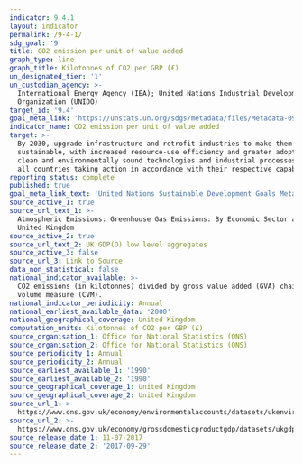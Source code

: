 ```yaml
---
indicator: 9.4.1
layout: indicator
permalink: /9-4-1/
sdg_goal: '9'
title: CO2 emission per unit of value added
graph_type: line
graph_title: Kilotonnes of CO2 per GBP (£)
un_designated_tier: '1'
un_custodian_agency: >-
  International Energy Agency (IEA); United Nations Industrial Development
  Organization (UNIDO)
target_id: '9.4'
goal_meta_link: 'https://unstats.un.org/sdgs/metadata/files/Metadata-09-04-01.pdf'
indicator_name: CO2 emission per unit of value added
target: >-
  By 2030, upgrade infrastructure and retrofit industries to make them
  sustainable, with increased resource-use efficiency and greater adoption of
  clean and environmentally sound technologies and industrial processes, with
  all countries taking action in accordance with their respective capabilities
reporting_status: complete
published: true
goal_meta_link_text: 'United Nations Sustainable Development Goals Metadata: 9.4.1'
source_active_1: true
source_url_text_1: >-
  Atmospheric Emissions: Greenhouse Gas Emissions: By Economic Sector and Gas,
  United Kingdom
source_active_2: true
source_url_text_2: UK GDP(O) low level aggregates
source_active_3: false
source_url_3: Link to Source
data_non_statistical: false
national_indicator_available: >-
  CO2 emissions (in kilotonnes) divided by gross value added (GVA) chained
  volume measure (CVM).
national_indicator_periodicity: Annual
national_earliest_available_data: '2000'
national_geographical_coverage: United Kingdom
computation_units: Kilotonnes of CO2 per GBP (£)
source_organisation_1: Office for National Statistics (ONS)
source_organisation_2: Office for National Statistics (ONS)
source_periodicity_1: Annual
source_periodicity_2: Annual
source_earliest_available_1: '1990'
source_earliest_available_2: '1990'
source_geographical_coverage_1: United Kingdom
source_geographical_coverage_2: United Kingdom
source_url_1: >-
  https://www.ons.gov.uk/economy/environmentalaccounts/datasets/ukenvironmentalaccountsatmosphericemissionsgreenhousegasemissionsbyeconomicsectorandgasunitedkingdom 
source_url_2: >-
  https://www.ons.gov.uk/economy/grossdomesticproductgdp/datasets/ukgdpolowlevelaggregates
source_release_date_1: 11-07-2017
source_release_date_2: '2017-09-29'
---
```

